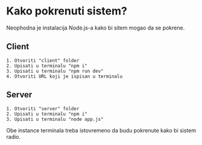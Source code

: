 
# Kako pokrenuti sistem?
Neophodna je instalacija Node.js-a kako bi sitem mogao da se pokrene.

## Client
    1. Otvoriti "client" folder
    2. Upisati u terminalu "npm i"
    3. Upisati u terminalu "npm run dev"
    4. Otvoriti URL koji je ispisan u terminalu

## Server
    1. Otvoriti "server" folder
    2. Upisati u terminalu "npm i"
    3. Upisati u terminalu "node app.js"

Obe instance terminala treba istovremeno da budu pokrenute kako bi sistem radio.
